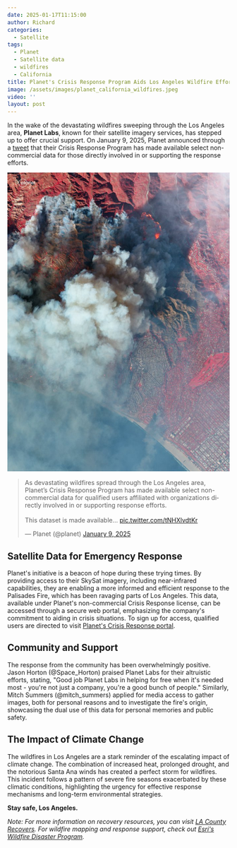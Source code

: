 ```yaml
---
date: 2025-01-17T11:15:00
author: Richard
categories:
  - Satellite
tags:
  - Planet
  - Satellite data
  - wildfires
  - California
title: Planet's Crisis Response Program Aids Los Angeles Wildfire Efforts
image: /assets/images/planet_california_wildfires.jpeg
video: ''
layout: post
---
```

In the wake of the devastating wildfires sweeping through the Los Angeles area, **Planet Labs**, known for their satellite imagery services, has stepped up to offer crucial support. On January 9, 2025, Planet announced through a [tweet](https://x.com/planet/status/1877395904820555919) that their Crisis Response Program has made available select non-commercial data for those directly involved in or supporting the response efforts.

![SkySat \(false-color\) Eaton Fire, Los Angeles, California, USA , January 8, 2025](/assets/images/planet_california_wildfires.jpeg "SkySat \(false-color\) Eaton Fire, Los Angeles, California, USA , January 8, 2025")

<blockquote class="twitter-tweet"><p lang="en" dir="ltr">As devastating wildfires spread through the Los Angeles area, Planet’s Crisis Response Program has made available select non-commercial data for qualified users affiliated with organizations directly involved in or supporting response efforts.<br><br>This dataset is made available… <a href="https://t.co/tNHXlvdtKr">pic.twitter.com/tNHXlvdtKr</a></p>&mdash; Planet (@planet) <a href="https://twitter.com/planet/status/1877395904820555919?ref_src=twsrc%5Etfw">January 9, 2025</a></blockquote> <script async src="https://platform.twitter.com/widgets.js" charset="utf-8"></script>

## Satellite Data for Emergency Response

Planet's initiative is a beacon of hope during these trying times. By providing access to their SkySat imagery, including near-infrared capabilities, they are enabling a more informed and efficient response to the Palisades Fire, which has been ravaging parts of Los Angeles. This data, available under Planet's non-commercial Crisis Response license, can be accessed through a secure web portal, emphasizing the company's commitment to aiding in crisis situations. To sign up for access, qualified users are directed to visit [Planet's Crisis Response portal](https://www.planet.com/disasterdata/).

## Community and Support

The response from the community has been overwhelmingly positive. Jason Horton (@Space_Horton) praised Planet Labs for their altruistic efforts, stating, "Good job Planet Labs in helping for free when it's needed most - you're not just a company, you're a good bunch of people." Similarly, Mitch Summers (@mitch_summers) applied for media access to gather images, both for personal reasons and to investigate the fire's origin, showcasing the dual use of this data for personal memories and public safety.

## The Impact of Climate Change

The wildfires in Los Angeles are a stark reminder of the escalating impact of climate change. The combination of increased heat, prolonged drought, and the notorious Santa Ana winds has created a perfect storm for wildfires. This incident follows a pattern of severe fire seasons exacerbated by these climatic conditions, highlighting the urgency for effective response mechanisms and long-term environmental strategies.

**Stay safe, Los Angeles.**

*Note: For more information on recovery resources, you can visit [LA County Recovers](recovery.lacounty.gov). For wildfire mapping and response support, check out [Esri's Wildfire Disaster Program](www.esri.com).* [](https://recovery.lacounty.gov/resources/)[](https://www.esri.com/en-us/disaster-response/disasters/wildfires)
